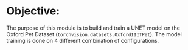 # Objective:

The purpose of this module is to build and train a UNET model on the Oxford Pet Dataset (`torchvision.datasets.OxfordIIITPet`). The model training is done on 4 different combination of configurations.
